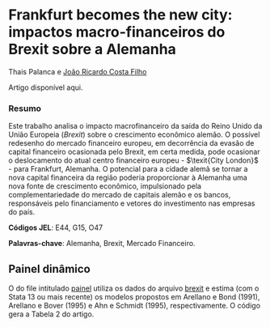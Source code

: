 # Frankfurt becomes the new city: impactos macro-financeiros do Brexit sobre a Alemanha

Thais Palanca e [João Ricardo Costa Filho](https://sites.google.com/site/joaoricardocostafilho)

Artigo disponível aqui.

### Resumo

Este trabalho analisa o impacto macrofinanceiro da saída do Reino Unido da União Europeia ($\textit{Brexit}$) sobre o crescimento econômico alemão. O possível redesenho do mercado financeiro europeu, em decorrência da evasão de capital financeiro ocasionada pelo Brexit, em certa medida, pode ocasionar o deslocamento do atual centro financeiro europeu - $\texit{City London}$ - para Frankfurt, Alemanha. O potencial para a cidade alemã se tornar a nova capital financeira da região poderia proporcionar à Alemanha uma nova fonte de crescimento econômico, impulsionado pela complementariedade do mercado de capitais alemão e os bancos, responsáveis pelo financiamento e vetores do investimento nas empresas do país.

$\textbf{Códigos JEL}$: E44, G15, O47

$\textbf{Palavras-chave}$: Alemanha, Brexit, Mercado Financeiro.

## Painel dinâmico

O do file intitulado [painel](painel.do) utiliza os dados do arquivo [brexit](brexit.dta) e estima (com o Stata 13 ou mais recente) os modelos propostos em 
Arellano e Bond (1991), Arellano e Bover (1995) e Ahn e Schmidt (1995), respectivamente. O código gera a Tabela 2 do artigo.



